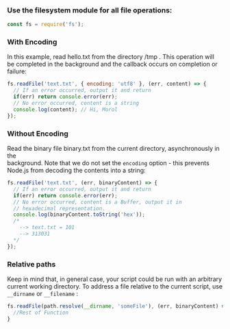 ### Use the filesystem module for all file operations:
```js
const fs = require('fs');
```

### With Encoding
In this example, read hello.txt from the directory /tmp . This operation will be 
completed in the background and the callback occurs on completion or failure:

```js
fs.readFile('text.txt', { encoding: 'utf8' }, (err, content) => {
  // If an error occurred, output it and return
  if(err) return console.error(err);
  // No error occurred, content is a string
  console.log(content); // Hi, Morol
});
```

### Without Encoding
Read the binary file binary.txt from the current directory, asynchronously in the  
background. Note that we do not set the `encoding` option - this prevents Node.js from
decoding the contents into a string:

```js
fs.readFile('text.txt', (err, binaryContent) => {
  // If an error occurred, output it and return
  if(err) return console.error(err);
  // No error occurred, content is a Buffer, output it in
  // hexadecimal representation.
  console.log(binaryContent.toString('hex')); 
  /*
    --> text.txt = 101
    --> 313031
  */
});
```

### Relative paths
Keep in mind that, in general case, your script could be run with an arbitrary current
working directory. To address a file relative to the current script, use `__dirname`
or `__filename` :

```js
fs.readFile(path.resolve(__dirname, 'someFile'), (err, binaryContent) => {
  //Rest of Function
}
```